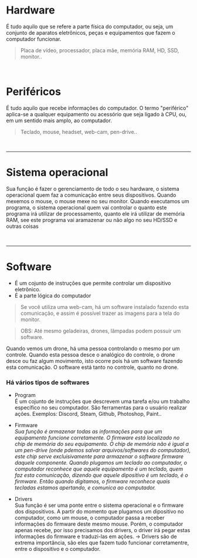 # Hardware
É tudo aquilo que se refere a parte física do computador, ou seja, um conjunto de aparatos eletrônicos, peças e equipamentos que fazem o computador funcionar. 
> Placa de vídeo, processador, placa mãe, memória RAM, HD, SSD, monitor..

</br>

# Periféricos
É tudo aquilo que recebe informações do computador. O termo "periférico" aplica-se a qualquer equipamento ou acessório que seja ligado à CPU, ou, em um sentido mais amplo, ao computador.
> Teclado, mouse, headset, web-cam, pen-drive.. 

</br>

________________________________________________________________________________________________________________________
# Sistema operacional 
Sua função é fazer o gerenciamento de todo o seu hardware, o sistema operacional quem faz a comunicação entre seus dispositivos.
Quando mexemos o mouse, o mouse mexe no seu monitor.
Quando executamos um programa, o sistema operacional quem vai controlar o quanto este programa irá utilizar de processamento, quanto ele irá utilizar de memória RAM, see este programa vai aramazenar ou não algo no seu HD/SSD e outras coisas

</br>

________________________________________________________________________________________________________________________
# Software
- É um cojunto de instruções que permite controlar um dispositivo eletrônico. 
- É a parte lógica do computador

> Se você utiliza uma web-cam, há um software instalado fazendo esta comunicação, e assim é possível trazer as imagens para a tela do monitor.

>OBS: 
Até mesmo geladeiras, drones, lâmpadas podem possuir um software.

Quando vemos um drone, há uma pessoa controlando o mesmo por um controle.
Quando esta pessoa desce o analógico do controle, o drone desce ou faz algum movimento, isto ocorre pois há um software fazendo esta comunicação. 
O software está tanto no controle, quanto no drone.   


### Há vários tipos de softwares
* Program </br>
É um cojunto de instruções que descrevem uma tarefa e/ou um trabalho específico no seu computador.
São ferramentas para o usuário realizar ações. 
Exemplos: Discord, Steam, Github, Photoshop, Paint..

* Firmware </br>
_Sua função é armazenar todas as informações para que um equipamento funcione corretamente. O firmware está localizado no chip de memória do seu equipamento.
O chip de memória não é igual a um pen-drive (onde pdemos salvar arquivos/softwares do computador), este chip serve excluisivamente para armazenar o software firmware daquele componente. 
Quando plugamos um teclado ao computador, o computador reconhece que aquele equipamento é um teclado, quem faz esta comunicação, dizendo que aquele dipositivo é um teclado, é o firmware. 
Então quando digitamos, o firmware reconhece quais tecladas estamos apertando, e comunica ao computador._


* Drivers </br>
Sua função é ser uma ponte entre o sistema operacional e o firmware dos dispositivos. 
A partir do momento que plugamos um dipositivo no computador, como um mouse, o computador passa a receber informações do firmware deste mesmo mouse. 
Porém, o computador apenas recebe, por isso precisamos dos drivers, o driver irá pegar estas informações do firmware e traduzi-las em ações. 
-> Drivers são de extrema importância, são eles que fazem tudo funcionar corretamentre, entre o dispositivo e o computador.  








